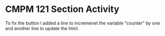 # CMPM 121 Section Activity

To fix the button I added a line to incremenet the variable "counter" by one and another line to update the html.